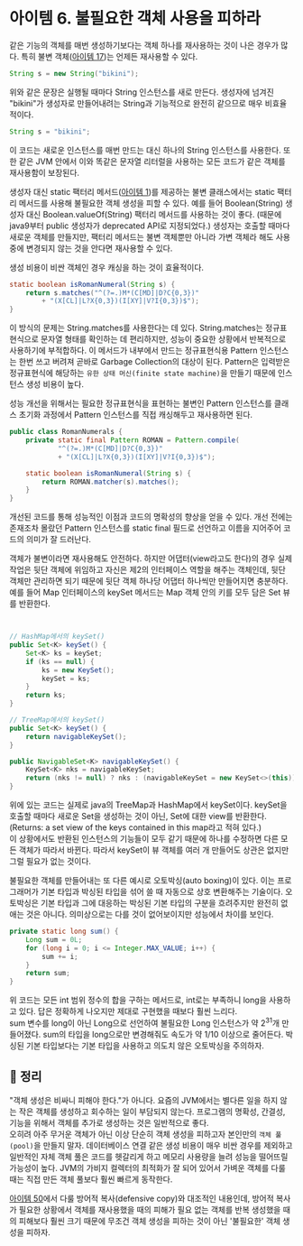# 아이템 6. 불필요한 객체 사용을 피하라
같은 기능의 객체를 매번 생성하기보다는 객체 하나를 재사용하는 것이 나은 경우가 많다. 특히 불변 객체([아이템 17](item17.md))는 언제든 재사용할 수 있다.
```java
String s = new String("bikini");
```
위와 같은 문장은 실행될 때마다 String 인스턴스를 새로 만든다. 생성자에 넘겨진 "bikini"가 생성자로 만들어내려는 String과 기능적으로 완전히 같으므로 매우 비효율적이다.
```java
String s = "bikini";
```
이 코드는 새로운 인스턴스를 매번 만드는 대신 하나의 String 인스턴스를 사용한다. 또한 같은 JVM 안에서 이와 똑같은 문자열 리터럴을 사용하는 모든 코드가 같은 객체를 재사용함이 보장된다.

생성자 대신 static 팩터리 메서드([아이템 1](item1.md))를 제공하는 불변 클래스에서는 static 팩터리 메서드를 사용해 불필요한 객체 생성을 피할 수 있다.
예를 들어 Boolean(String) 생성자 대신 Boolean.valueOf(String) 팩터리 메서드를 사용하는 것이 좋다. (때문에 java9부터 public 생성자가 deprecated API로 지정되었다.)
생성자는 호출할 때마다 새로운 객체를 만들지만, 팩터리 메서드는 불변 객체뿐만 아니라 가변 객체라 해도 사용 중에 변경되지 않는 것을 안다면 재사용할 수 있다.

생성 비용이 비싼 객체인 경우 캐싱을 하는 것이 효율적이다.
```java
static boolean isRomanNumeral(String s) {
    return s.matches("^(?=.)M*(C[MD]|D?C{0,3})"
        + "(X[CL]|L?X{0,3})(I[XY]|V?I{0,3})$");
}

```
이 방식의 문제는 String.matches를 사용한다는 데 있다. String.matches는 정규표현식으로 문자열 형태를 확인하는 데 편리하지만, 성능이 중요한 상황에서 반복적으로 사용하기에 부적합하다.
이 메서드가 내부에서 만드는 정규표현식용 Pattern 인스턴스는 한번 쓰고 버려져 곧바로 Garbage Collection의 대상이 된다.
Pattern은 입력받은 정규표현식에 해당하는 `유한 상태 머신(finite state machine)`을 만들기 때문에 인스턴스 생성 비용이 높다.

성능 개선을 위해서는 필요한 정규표현식을 표현하는 불변인 Pattern 인스턴스를 클래스 초기화 과정에서 Pattern 인스턴스를 직접 캐싱해두고 재사용하면 된다.
```java
public class RomanNumerals {
    private static final Pattern ROMAN = Pattern.compile(
            "^(?=.)M*(C[MD]|D?C{0,3})"
            + "(X[CL]|L?X{0,3})(I[XY]|V?I{0,3})$");

    static boolean isRomanNumeral(String s) {
        return ROMAN.matcher(s).matches();
    }
}

```
개선된 코드를 통해 성능적인 이점과 코드의 명확성의 향상을 얻을 수 있다. 개선 전에는 존재조차 몰랐던 Pattern 인스턴스를 static final 필드로 선언하고 이름을 지어주어 코드의 의미가 잘 드러난다.

객체가 불변이라면 재사용해도 안전하다. 하지만 어댑터(view라고도 한다)의 경우 실제 작업은 뒷단 객체에 위임하고 자신은 제2의 인터페이스 역할을 해주는 객체인데, 뒷단 객체만 관리하면 되기 때문에 뒷단 객체 하나당 어댑터 하나씩만 만들어지면 충분하다.
예를 들어 Map 인터페이스의 keySet 메서드는 Map 객체 안의 키를 모두 담은 Set 뷰를 반환한다.
```java


// HashMap에서의 keySet()
public Set<K> keySet() {
    Set<K> ks = keySet;
    if (ks == null) {
        ks = new KeySet();
        keySet = ks;
    }
    return ks;
}

// TreeMap에서의 keySet()
public Set<K> keySet() {
    return navigableKeySet();
}

public NavigableSet<K> navigableKeySet() {
    KeySet<K> nks = navigableKeySet;
    return (nks != null) ? nks : (navigableKeySet = new KeySet<>(this));
}

```
위에 있는 코드는 실제로 java의 TreeMap과 HashMap에서 keySet이다. keySet을 호출할 때마다 새로운 Set을 생성하는 것이 아닌, Set에 대한 view를 반환한다. (Returns:
a set view of the keys contained in this map라고 적혀 있다.) </br>
이 상황에서도 반환된 인스턴스의 기능들이 모두 같기 때문에 하나를 수정하면 다른 모든 객체가 따라서 바뀐다. 따라서 keySet이 뷰 객체를 여러 개 만들어도 상관은 없지만 그럴 필요가 없는 것이다.

불필요한 객체를 만들어내는 또 다른 예시로 오토박싱(auto boxing)이 있다. 이는 프로그래머가 기본 타입과 박싱된 타입을 섞어 쓸 때 자동으로 상호 변환해주는 기술이다. 오토박싱은 기본 타입과 그에 대응하는 박싱된 기본 타입의 구분을 흐려주지만 완전히 없애는 것은 아니다.
의미상으로는 다를 것이 없어보이지만 성능에서 차이를 보인다.
```java
private static long sum() {
    Long sum = 0L;
    for (long i = 0; i <= Integer.MAX_VALUE; i++) {
        sum += i;
    }
    return sum;
}

```
위 코드는 모든 int 범위 정수의 합을 구하는 메서드로, int로는 부족하니 long을 사용하고 있다. 
답은 정확하게 나오지만 제대로 구현했을 때보다 훨씬 느리다. </br>
sum 변수를 long이 아닌 Long으로 선언하여 불필요한 Long 인스턴스가 약 $2^{31}$개 만들어졌다.
sum의 타입을 long으로만 변경해줘도 속도가 약 1/10 이상으로 줄어든다.
박싱된 기본 타입보다는 기본 타입을 사용하고 의도치 않은 오토박싱을 주의하자.

## 📝 정리
"객체 생성은 비싸니 피해야 한다."가 아니다. 요즘의 JVM에서는 별다른 일을 하지 않는 작은 객체를 생성하고 회수하는 일이 부담되지 않는다. 
프로그램의 명확성, 간결성, 기능을 위해서 객체를 추가로 생성하는 것은 일반적으로 좋다. </br>
오히려 아주 무거운 객체가 아닌 이상 단순히 객체 생성을 피하고자 본인만의 `객체 풀(pool)`을 만들지 말자. 
데이터베이스 연결 같은 생성 비용이 매우 비싼 경우를 제외하고 일반적인 자체 객체 풀은 코드를 헷갈리게 하고 메모리 사용량을 늘려 성능을 떨어뜨릴 가능성이 높다.
JVM의 가비지 컬렉터의 최적화가 잘 되어 있어서 가벼운 객체를 다룰 때는 직접 만든 객체 풀보다 훨씬 빠르게 동작한다.

[아이템 50](item50)에서 다룰 방어적 복사(defensive copy)와 대조적인 내용인데, 방어적 복사가 필요한 상황에서 객체를 재사용했을 때의 피해가 필요 없는 객체를 반복 생성했을 때의 피해보다 훨씬 크기 때문에 무조건 객체 생성을 피하는 것이 아닌 '불필요한' 객체 생성을 피하자.
